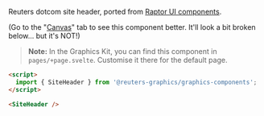 Reuters dotcom site header, ported from [Raptor UI components](https://github.com/tr/rcom-arc_raptor-ui/tree/develop/packages/rcom-raptor-ui_common/src/components/site-header).

(Go to the "[Canvas](./?path=/story/components-siteheader--default)" tab to see this component better. It'll look a bit broken below... but it's NOT!)

> **Note:** In the Graphics Kit, you can find this component in `pages/+page.svelte`. Customise it there for the default page.

```html
<script>
  import { SiteHeader } from '@reuters-graphics/graphics-components';
</script>

<SiteHeader />
```
